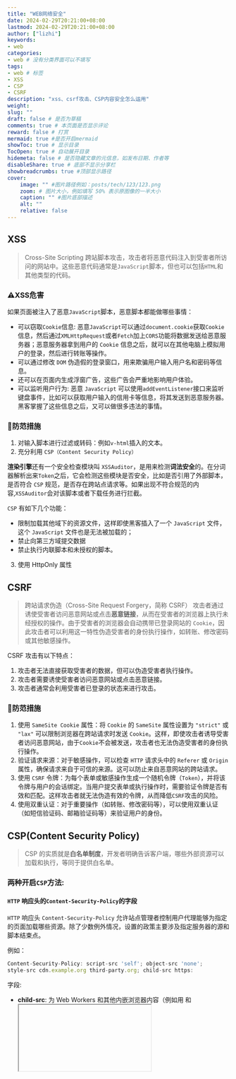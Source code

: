 ```yaml
---
title: "WEB网络安全"
date: 2024-02-29T20:21:00+08:00
lastmod: 2024-02-29T20:21:00+08:00
author: ["lizhi"]
keywords: 
- web
categories:
- web # 没有分类界面可以不填写
tags:
- web # 标签
- XSS
- CSP
- CSRF
description: "xss、csrf攻击、CSP内容安全怎么运用"
weight:
slug: ""
draft: false # 是否为草稿
comments: true # 本页面是否显示评论
reward: false # 打赏
mermaid: true #是否开启mermaid
showToc: true # 显示目录
TocOpen: true # 自动展开目录
hidemeta: false # 是否隐藏文章的元信息，如发布日期、作者等
disableShare: true # 底部不显示分享栏
showbreadcrumbs: true #顶部显示路径
cover:
    image: "" #图片路径例如：posts/tech/123/123.png
    zoom: # 图片大小，例如填写 50% 表示原图像的一半大小
    caption: "" #图片底部描述
    alt: ""
    relative: false
---
```


## XSS

> Cross-Site Scripting 跨站脚本攻击，攻击者将恶意代码注入到受害者所访问的网站中。这些恶意代码通常是`JavaScript`脚本，但也可以包括`HTML`和其他类型的代码。

### ⚠️XSS危害

如果页面被注入了恶意`JavaScript`脚本，恶意脚本都能做哪些事情：

- 可以窃取`Cookie`信息: 恶意`JavaScript`可以通过`document.cookie`获取`Cookie`信息，然后通过`XMLHttpRequest`或者`Fetch`加上`CORS`功能将数据发送给恶意服务器；恶意服务器拿到用户的 `Cookie` 信息之后，就可以在其他电脑上模拟用户的登录，然后进行转账等操作。
- 可以通过修改 `DOM` 伪造假的登录窗口，用来欺骗用户输入用户名和密码等信息。
- 还可以在页面内生成浮窗广告，这些广告会严重地影响用户体验。
- 可以监听用户行为: 恶意 `JavaScript` 可以使用`addEventListener`接口来监听键盘事件，比如可以获取用户输入的信用卡等信息，将其发送到恶意服务器。黑客掌握了这些信息之后，又可以做很多违法的事情。

### 🔐防范措施

1. 对输入脚本进行过滤或转码：例如`v-html`插入的文本。
2. 充分利用 `CSP（Content Security Policy）`

**渲染引擎**还有一个安全检查模块叫 `XSSAuditor`，是用来检测**词法安全**的。在分词器解析出来`Token`之后，它会检测这些模块是否安全，比如是否引用了外部脚本，是否符合 `CSP` 规范，是否存在跨站点请求等。如果出现不符合规范的内容,`XSSAuditor`会对该脚本或者下载任务进行拦截。

   `CSP` 有如下几个功能：
   - 限制加载其他域下的资源文件，这样即使黑客插入了一个 `JavaScript` 文件，这个 `JavaScript` 文件也是无法被加载的；
   - 禁止向第三方域提交数据
   - 禁止执行内联脚本和未授权的脚本。
3. 使用 HttpOnly 属性

## CSRF

> 跨站请求伪造（Cross-Site Request Forgery，简称 CSRF）
>  攻击者通过诱使受害者访问恶意网站或点击**恶意链接**，从而在受害者的浏览器上执行未经授权的操作。由于受害者的浏览器会自动携带已登录网站的 `Cookie`，因此攻击者可以利用这一特性伪造受害者的身份执行操作，如转账、修改密码或其他敏感操作。


CSRF 攻击有以下特点：

1. 攻击者无法直接获取受害者的数据，但可以伪造受害者执行操作。
2. 攻击者需要诱使受害者访问恶意网站或点击恶意链接。
3. 攻击者通常会利用受害者已登录的状态来进行攻击。


### 🔐防范措施

1. 使用 `SameSite Cookie` 属性：将 `Cookie` 的 `SameSite` 属性设置为 `"strict"` 或 `"lax"` 可以限制浏览器在跨站请求时发送 `Cookie`。这样，即使攻击者诱导受害者访问恶意网站，由于`Cookie`不会被发送，攻击者也无法伪造受害者的身份执行操作。
2. 验证请求来源：对于敏感操作，可以检查 `HTTP` 请求头中的 `Referer` 或 `Origin` 属性，确保请求来自于可信的来源。这可以防止来自恶意网站的跨站请求。
3. 使用 `CSRF` 令牌：为每个表单或敏感操作生成一个随机令牌（`Token`），并将该令牌与用户的会话绑定。当用户提交表单或执行操作时，需要验证令牌是否有效和匹配。这样攻击者就无法伪造有效的令牌，从而降低`CSRF`攻击的风险。
4. 使用双重认证：对于重要操作（如转账、修改密码等），可以使用双重认证（如短信验证码、邮箱验证码等）来验证用户的身份。


## CSP(Content Security Policy)

> CSP 的实质就是**白名单制度**，开发者明确告诉客户端，哪些外部资源可以加载和执行，等同于提供白名单。

### 两种开启`CSP`方法:

#### `HTTP` 响应头的`Content-Security-Policy`的字段

`HTTP` 响应头 `Content-Security-Policy` 允许站点管理者控制用户代理能够为指定的页面加载哪些资源。除了少数例外情况，设置的政策主要涉及指定服务器的源和脚本结束点。

例如：

```js
Content-Security-Policy: script-src 'self'; object-src 'none'; 
style-src cdn.example.org third-party.org; child-src https:
```

字段:

- **child-src**: 为 Web Workers 和其他内嵌浏览器内容（例如用 <frame> 和 <iframe> 加载到页面的内容）定义合法的源地址。
- **connect-src**: 限制能通过脚本接口加载的 URL。
- **default-src**: 其他取指令提供备用服务 fetch directives。
- **font-src**: 设置允许通过 @font-face 加载的字体源地址。
- frame-src：设置允许通过类似 <frame> 和 <iframe> 标签加载的内嵌内容的源地址。
- img-src：限制图片和图标的源地址
- manifest-src：限制应用声明文件的源地址。
- media-src：限制通过 <audio>、<video> 或 <track> 标签加载的媒体文件的源地址。
- object-src：限制 <object> 或 <embed> 标签的源地址。
- prefetch-src: 指定预加载或预渲染的允许源地址。
- script-src: 限制 JavaScript 的源地址。
- style-src: 限制层叠样式表文件源。

[mdn](https://developer.mozilla.org/zh-CN/docs/Web/HTTP/Headers/Content-Security-Policy)

#### 通过网页的`<meta>`标签

```html
<meta http-equiv="Content-Security-Policy" content="script-src 'self'; object-src 'none'; style-src cdn.example.org third-party.org; child-src https:">
```